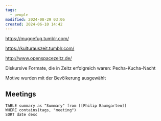 ```yaml
---
tags:
  - people
modified: 2024-08-29 03:06
created: 2024-06-10 14:42
---
```



https://muggefug.tumblr.com/

https://kulturauszeit.tumblr.com/

http://www.openspacezeitz.de/

Diskursive Formate, die in Zeitz erfolgreich waren: Pecha-Kucha-Nacht

Motive wurden mit der Bevölkerung ausgewählt

## Meetings

```dataview
TABLE summary as "Summary" from [[Philip Baumgarten]]
WHERE contains(tags, "meeting")
SORT date desc
```

